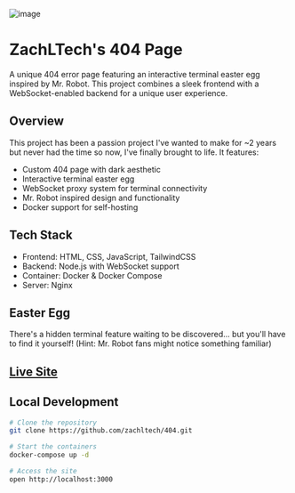 ![image](https://github.com/user-attachments/assets/89e57c5d-084e-4e2b-b9f0-63a21b565748)

# ZachLTech's 404 Page

A unique 404 error page featuring an interactive terminal easter egg inspired by Mr. Robot. This project combines a sleek frontend with a WebSocket-enabled backend for a unique user experience.

## Overview

This project has been a passion project I've wanted to make for ~2 years but never had the time so now, I've finally brought to life. It features:
- Custom 404 page with dark aesthetic
- Interactive terminal easter egg
- WebSocket proxy system for terminal connectivity
- Mr. Robot inspired design and functionality
- Docker support for self-hosting

## Tech Stack

- Frontend: HTML, CSS, JavaScript, TailwindCSS
- Backend: Node.js with WebSocket support
- Container: Docker & Docker Compose
- Server: Nginx

## Easter Egg

There's a hidden terminal feature waiting to be discovered... but you'll have to find it yourself! (Hint: Mr. Robot fans might notice something familiar)

## [Live Site](https://404.zachl.tech)

## Local Development

```bash
# Clone the repository
git clone https://github.com/zachltech/404.git

# Start the containers
docker-compose up -d

# Access the site
open http://localhost:3000
```
